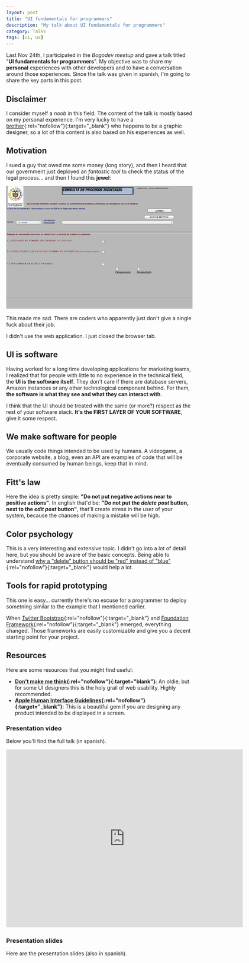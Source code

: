 ```yaml
---
layout: post
title: "UI fundamentals for programmers"
description: "My talk about UI fundamentals for programmers"
category: Talks
tags: [ui, ux]
---
```


Last Nov 24th, I participated in the _Bogodev meetup_ and
gave a talk titled "**UI fundamentals for programmers**". My objective was to
share my **personal** experiences with other developers and to have
a conversation around those experiences. Since the talk was given in spanish,
I'm going to share the key parts in this post.


## Disclaimer
I consider myself a _noob_ in this field. The content of the talk is mostly
based on my personal experience. I'm very lucky to have
a [brother](http://twitter.com/elrichardini "El Richardini"){:rel="nofollow"}{:target="_blank"}
who happens to be a graphic designer, so a lot of this content is also based on
his experiences as well.

<!--more-->

## Motivation
I sued a guy that owed me some money (long story), and then I heard
that our government just deployed an _fantastic tool_ to check the status
of the legal process... and then I found this **jewel**:

![UI Crap](/images/posts/ui-fundamentals/ui-crap.png "UI Crap")

This made me sad. There are coders who apparently just don't give a single fuck
about their job.

I didn't use the web application. I just closed the browser tab.


## UI is software
Having worked for a long time developing applications for marketing
teams, I realized that for people with little to no experience in the
technical field, the **UI is the software itself**. They don't care if
there are database servers, Amazon instances or any other technological
component behind. For them, **the software is what they see and what
they can interact with**.

I think that the UI should be treated with the same (or more?)
respect as the rest of your software stack. **It's
the FIRST LAYER OF YOUR SOFTWARE**, give it some respect.


## We make software for people
We usually code things intended to be used by humans. A videogame, a corporate
website, a blog, even an API are examples of code that will be eventually
consumed by human beings, keep that in mind.


## Fitt's law
Here the idea is pretty simple: **"Do not put negative actions near to
positive actions"**. In english that'd be: **"Do not put the _delete post_
button, next to the _edit post_ button"**, that'll create stress in the user 
of your system, because the chances of making a mistake will be high.


## Color psychology
This is a very interesting and extensive topic. I didn't go into a lot
of detail here, but you should be aware of the basic concepts. Being
able to understand [why a "delete" button should be "red" instead of
"blue"](https://www.google.com/search?q=color+psychology+for+web){:rel="nofollow"}{:target="_blank"} would
help a lot.


## Tools for rapid prototyping
This one is easy... currently there's no excuse for a programmer to
deploy sometning similar to the example that I mentioned earlier. 

When [Twitter Bootstrap](http://twitter.github.com/bootstrap/){:rel="nofollow"}{:target="_blank"}  and
[Foundation Framework](http://foundation.zurb.com/){:rel="nofollow"}{:target="_blank"} emerged,
everything changed. Those frameworks are easily customizable and give you a
decent starting point for your project.

## Resources
Here are some resources that you might find useful:

- **[Don't make me think](http://www.amazon.com/Dont-Make-Me-Think-Usability/dp/0321344758){:rel="nofollow"}{:target="blank"}**: An 
oldie, but for some UI designers this is the holy grail of web usability. Highly
recommended.
- **[Apple Human Interface Guidelines](https://developer.apple.com/ios/human-interface-guidelines/overview/design-principles/){:rel="nofollow"}{:target="_blank"}**: This is a beautiful gem if you are designing any product intended to be displayed in a screen.


### Presentation video
Below you'll find the full talk (in spanish).

<div class="responsive-embed">
  <iframe width="640" height="480" src="http://www.youtube.com/embed/oHlO8Vt7RrU" frameborder="0" allowfullscreen></iframe>
</div>

### Presentation slides
Here are the presentation slides (also in spanish).
<div class="responsive-embed">
  <script async class="speakerdeck-embed" data-id="0ac46cc75ce3465ea360c13ee6a649d0" data-ratio="1.33333333333333" src="//speakerdeck.com/assets/embed.js"></script>
</div>
